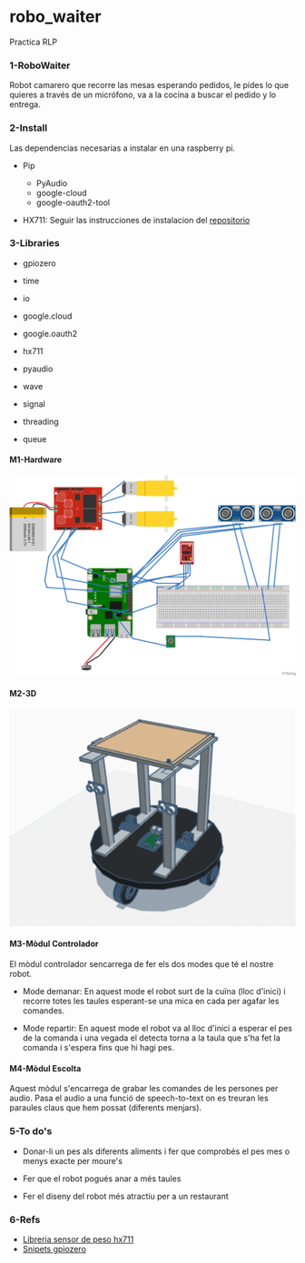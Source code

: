 # robo_waiter
Practica RLP 

### 1-RoboWaiter

Robot camarero que recorre las mesas esperando pedidos, le pides lo que quieres a través de un micrófono, va a la cocina a buscar el pedido y lo entrega.

### 2-Install
Las dependencias necesarias a instalar en una raspberry pi.
* Pip
    * PyAudio
    * google-cloud
    * google-oauth2-tool

* HX711: Seguir las instrucciones de instalacion del [repositorio](https://github.com/endail/hx711-rpi-py?tab=readme-ov-file#install)

### 3-Libraries

* gpiozero

* time 

* io

* google.cloud

* google.oauth2

* hx711

* pyaudio

* wave

* signal

* threading

* queue


#### M1-Hardware

![Diagrama de conexiones](https://github.com/45Hack45/robo_waiter/blob/23fafc6506aca0948aa448da716c69b8cfb494a7/conexiones_proyecto.jpg)

#### M2-3D

![Modelo 3D](https://github.com/45Hack45/robo_waiter/blob/main/Robowaiter_3D.png)

#### M3-Mòdul Controlador

El mòdul controlador sencarrega de fer els dos modes que té el nostre robot.

* Mode demanar: En aquest mode el robot surt de la cuïna (lloc d'inici) i recorre totes les taules esperant-se una mica en cada per agafar les comandes.

* Mode repartir: En aquest mode el robot va al lloc d'inici a esperar el pes de la comanda i una vegada el detecta torna a la taula que s'ha fet la comanda i s'espera fins que hi hagi pes.

#### M4-Mòdul Escolta

Aquest mòdul s'encarrega de grabar les comandes de les persones per audio. Pasa el audio a una funció de speech-to-text on es treuran les paraules claus que hem possat (diferents menjars).
  
### 5-To do's

* Donar-li un pes als diferents aliments i fer que comprobés el pes mes o menys exacte per moure's

* Fer que el robot pogués anar a més taules

* Fer el diseny del robot més atractiu per a un restaurant

### 6-Refs

* [Libreria sensor de peso hx711](https://github.com/endail/hx711-rpi-py)
* [Snipets gpiozero](https://gpiozero.readthedocs.io/en/latest/recipes.html)
